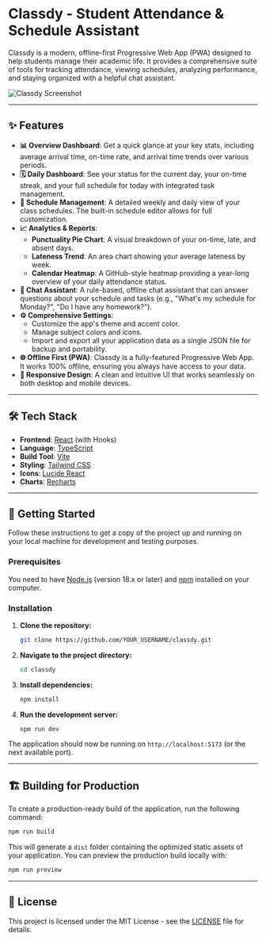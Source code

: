 # Classdy - Student Attendance & Schedule Assistant

Classdy is a modern, offline-first Progressive Web App (PWA) designed to help students manage their academic life. It provides a comprehensive suite of tools for tracking attendance, viewing schedules, analyzing performance, and staying organized with a helpful chat assistant.

![Classdy Screenshot](https://raw.githubusercontent.com/mhmzdev/classdy/main/public/screenshot.png)

---

## ✨ Features

- **📊 Overview Dashboard**: Get a quick glance at your key stats, including average arrival time, on-time rate, and arrival time trends over various periods.
- **🗓️ Daily Dashboard**: See your status for the current day, your on-time streak, and your full schedule for today with integrated task management.
- **📅 Schedule Management**: A detailed weekly and daily view of your class schedules. The built-in schedule editor allows for full customization.
- **📈 Analytics & Reports**:
    - **Punctuality Pie Chart**: A visual breakdown of your on-time, late, and absent days.
    - **Lateness Trend**: An area chart showing your average lateness by week.
    - **Calendar Heatmap**: A GitHub-style heatmap providing a year-long overview of your daily attendance status.
- **🤖 Chat Assistant**: A rule-based, offline chat assistant that can answer questions about your schedule and tasks (e.g., "What's my schedule for Monday?", "Do I have any homework?").
- **⚙️ Comprehensive Settings**:
    - Customize the app's theme and accent color.
    - Manage subject colors and icons.
    - Import and export all your application data as a single JSON file for backup and portability.
- **🌐 Offline First (PWA)**: Classdy is a fully-featured Progressive Web App. It works 100% offline, ensuring you always have access to your data.
- **📱 Responsive Design**: A clean and intuitive UI that works seamlessly on both desktop and mobile devices.

---

## 🛠️ Tech Stack

- **Frontend**: [React](https://reactjs.org/) (with Hooks)
- **Language**: [TypeScript](https://www.typescriptlang.org/)
- **Build Tool**: [Vite](https://vitejs.dev/)
- **Styling**: [Tailwind CSS](https://tailwindcss.com/)
- **Icons**: [Lucide React](https://lucide.dev/)
- **Charts**: [Recharts](https://recharts.org/)

---

## 🚀 Getting Started

Follow these instructions to get a copy of the project up and running on your local machine for development and testing purposes.

### Prerequisites

You need to have [Node.js](https://nodejs.org/en/) (version 18.x or later) and [npm](https://www.npmjs.com/) installed on your computer.

### Installation

1.  **Clone the repository:**
    ```sh
    git clone https://github.com/YOUR_USERNAME/classdy.git
    ```

2.  **Navigate to the project directory:**
    ```sh
    cd classdy
    ```

3.  **Install dependencies:**
    ```sh
    npm install
    ```

4.  **Run the development server:**
    ```sh
    npm run dev
    ```

The application should now be running on `http://localhost:5173` (or the next available port).

---

## 🏗️ Building for Production

To create a production-ready build of the application, run the following command:

```sh
npm run build
```

This will generate a `dist` folder containing the optimized static assets of your application. You can preview the production build locally with:

```sh
npm run preview
```

---

## 📄 License

This project is licensed under the MIT License - see the [LICENSE](LICENSE) file for details.
